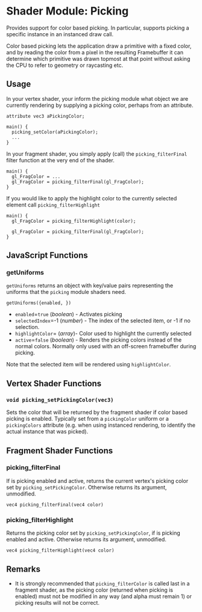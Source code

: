 # Shader Module: Picking

Provides support for color based picking. In particular, supports picking a specific instance in an instanced draw call.

Color based picking lets the application draw a primitive with a fixed color, and by reading the color from a pixel in the resulting Framebuffer it can determine which primitive was drawn topmost at that point without asking the CPU to refer to geometry or raycasting etc.

## Usage

In your vertex shader, your inform the picking module what object we are currently rendering by supplying a picking color, perhaps from an attribute.
```
attribute vec3 aPickingColor;

main() {
  picking_setColor(aPickingColor);
  ...
}
```

In your fragment shader, you simply apply (call) the `picking_filterFinal` filter function at the very end of the shader.
```
main() {
  gl_FragColor = ...
  gl_FragColor = picking_filterFinal(gl_FragColor);
}
```

If you would like to apply the highlight color to the currently selected element call `picking_filterHighlight`
```
main() {
  gl_FragColor = picking_filterHighlight(color);

  gl_FragColor = picking_filterFinal(gl_FragColor);
}
```

## JavaScript Functions

### getUniforms

`getUniforms` returns an object with key/value pairs representing the uniforms that the `picking` module shaders need. 

`getUniforms({enabled, })`

* `enabled`=`true` (*boolean*) - Activates picking
* `selectedIndex`=-1 (*number*) - The index of the selected item, or -1 if no selection.
* `highlightColor`= (*array*)- Color used to highlight the currently selected
* `active`=`false` (*boolean*) - Renders the picking colors instead of the normal colors. Normally only used with an off-screen framebuffer during picking.

Note that the selected item will be rendered using `highlightColor`.


## Vertex Shader Functions

### `void picking_setPickingColor(vec3)`

Sets the color that will be returned by the fragment shader if color based picking is enabled. Typically set from a `pickingColor` uniform or a `pickingColors` attribute (e.g. when using instanced rendering, to identify the actual instance that was picked).


## Fragment Shader Functions

### picking_filterFinal

 If is picking enabled and active, returns the current vertex's picking color set by `picking_setPickingColor`. Otherwise returns its argument, unmodified.

`vec4 picking_filterFinal(vec4 color)`



### picking_filterHighlight

Returns the picking color set by `picking_setPickingColor`, if is picking enabled and active. Otherwise returns its argument, unmodified.

`vec4 picking_filterHighlight(vec4 color)`


## Remarks

* It is strongly recommended that `picking_filterColor` is called last in a fragment shader, as the picking color (returned when picking is enabled) must not be modified in any way (and alpha must remain 1) or picking results will not be correct.
